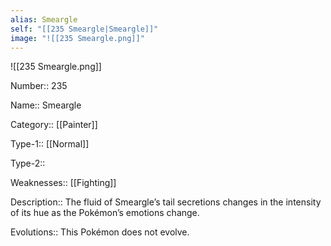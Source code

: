 ```yaml
---
alias: Smeargle
self: "[[235 Smeargle|Smeargle]]"
image: "![[235 Smeargle.png]]"
---
```


![[235 Smeargle.png]]


Number:: 235

Name:: Smeargle

Category:: [[Painter]]

Type-1:: [[Normal]]

Type-2:: 

Weaknesses:: [[Fighting]] 

Description:: The fluid of Smeargle’s tail secretions changes in the intensity of its hue as the Pokémon’s emotions change.

Evolutions:: This Pokémon does not evolve.
